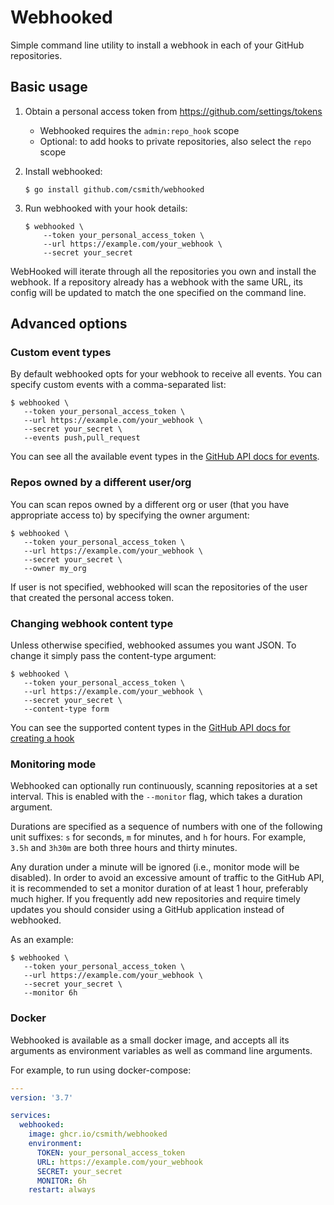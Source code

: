 # Webhooked

Simple command line utility to install a webhook in each of your GitHub repositories.

## Basic usage

1. Obtain a personal access token from https://github.com/settings/tokens

   * Webhooked requires the `admin:repo_hook` scope
   * Optional: to add hooks to private repositories, also select the `repo` scope

2. Install webhooked:

    ```
    $ go install github.com/csmith/webhooked
    ```

3. Run webhooked with your hook details:

   ```shell script
   $ webhooked \
       --token your_personal_access_token \
       --url https://example.com/your_webhook \
       --secret your_secret 
   ```

WebHooked will iterate through all the repositories you own and install the webhook.
If a repository already has a webhook with the same URL, its config will be updated
to match the one specified on the command line.

## Advanced options

### Custom event types

By default webhooked opts for your webhook to receive all events. You can specify
custom events with a comma-separated list: 

```shell script
$ webhooked \
   --token your_personal_access_token \
   --url https://example.com/your_webhook \
   --secret your_secret \
   --events push,pull_request
```

You can see all the available event types in the
[GitHub API docs for events](https://developer.github.com/v3/activity/events/types/).

### Repos owned by a different user/org

You can scan repos owned by a different org or user (that you have appropriate access to)
by specifying the owner argument:

```shell script
$ webhooked \
   --token your_personal_access_token \
   --url https://example.com/your_webhook \
   --secret your_secret \
   --owner my_org
```

If user is not specified, webhooked will scan the repositories of the user that created
the personal access token.

### Changing webhook content type

Unless otherwise specified, webhooked assumes you want JSON. To change it simply pass
the content-type argument:

```shell script
$ webhooked \
   --token your_personal_access_token \
   --url https://example.com/your_webhook \
   --secret your_secret \
   --content-type form
```

You can see the supported content types in the
[GitHub API docs for creating a hook](https://developer.github.com/v3/repos/hooks/#create-a-hook)

### Monitoring mode

Webhooked can optionally run continuously, scanning repositories at a set interval. This
is enabled with the `--monitor` flag, which takes a duration argument.

Durations are specified as a sequence of numbers with one of the following unit suffixes:
`s` for seconds, `m` for minutes, and `h` for hours. For example, `3.5h` and `3h30m` are both
three hours and thirty minutes.

Any duration under a minute will be ignored (i.e., monitor mode will be disabled). In order to
avoid an excessive amount of traffic to the GitHub API, it is recommended to set a monitor
duration of at least 1 hour, preferably much higher. If you frequently add new repositories
and require timely updates you should consider using a GitHub application instead of webhooked.

As an example:

```shell script
$ webhooked \
   --token your_personal_access_token \
   --url https://example.com/your_webhook \
   --secret your_secret \
   --monitor 6h
```

### Docker

Webhooked is available as a small docker image, and accepts all its arguments as environment
variables as well as command line arguments.

For example, to run using docker-compose:

```yaml
---
version: '3.7'

services:
  webhooked:
    image: ghcr.io/csmith/webhooked
    environment:
      TOKEN: your_personal_access_token
      URL: https://example.com/your_webhook
      SECRET: your_secret
      MONITOR: 6h
    restart: always
```
